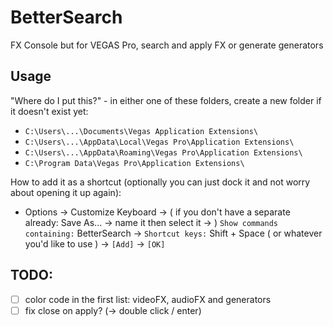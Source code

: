 # BetterSearch
FX Console but for VEGAS Pro, search and apply FX or generate generators

## Usage
"Where do I put this?" - in either one of these folders, create a new folder if it doesn't exist yet:
- `C:\Users\...\Documents\Vegas Application Extensions\`
- `C:\Users\...\AppData\Local\Vegas Pro\Application Extensions\`
- `C:\Users\...\AppData\Roaming\Vegas Pro\Application Extensions\`
- `C:\Program Data\Vegas Pro\Application Extensions\`

How to add it as a shortcut (optionally you can just dock it and not worry about opening it up again):
- Options -> Customize Keyboard -> ( if you don't have a separate already: Save As... -> name it then select it -> )
`Show commands containing:` BetterSearch ->
`Shortcut keys:` Shift + Space ( or whatever you'd like to use ) -> `[Add]` -> `[OK]`

## TODO:
- [ ] color code in the first list: videoFX, audioFX and generators
- [ ] fix close on apply? (-> double click / enter)
